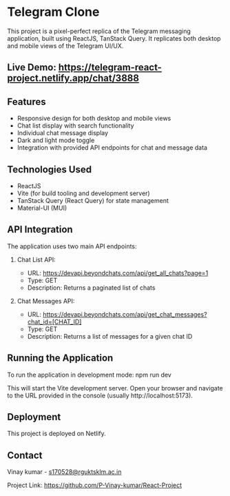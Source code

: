 # Telegram Clone

This project is a pixel-perfect replica of the Telegram messaging application, built using ReactJS, TanStack Query. It replicates both desktop and mobile views of the Telegram UI/UX.

## Live Demo: https://telegram-react-project.netlify.app/chat/3888

## Features

- Responsive design for both desktop and mobile views
- Chat list display with search functionality
- Individual chat message display
- Dark and light mode toggle
- Integration with provided API endpoints for chat and message data

## Technologies Used

- ReactJS
- Vite (for build tooling and development server)
- TanStack Query (React Query) for state management
- Material-UI (MUI)

## API Integration

The application uses two main API endpoints:

1. Chat List API:
   - URL: https://devapi.beyondchats.com/api/get_all_chats?page=1
   - Type: GET
   - Description: Returns a paginated list of chats

2. Chat Messages API:
   - URL: https://devapi.beyondchats.com/api/get_chat_messages?chat_id=[CHAT_ID]
   - Type: GET
   - Description: Returns a list of messages for a given chat ID

## Running the Application

To run the application in development mode:
npm run dev

This will start the Vite development server. Open your browser and navigate to the URL provided in the console (usually http://localhost:5173).

## Deployment

This project is deployed on Netlify.

## Contact

Vinay kumar - s170528@rguktsklm.ac.in

Project Link: https://github.com/P-Vinay-kumar/React-Project
